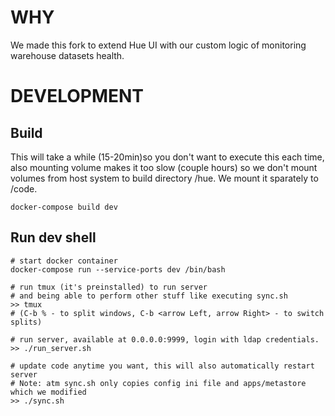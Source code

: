 # WHY
We made this fork to extend Hue UI with our custom logic of monitoring warehouse datasets health.

# DEVELOPMENT
## Build
This will take a while (15-20min)so you don't want to execute this each time, also mounting volume makes it
too slow (couple hours) so we don't mount volumes from host system to build directory /hue.
We mount it sparately to /code.
```
docker-compose build dev
```
## Run dev shell
```
# start docker container
docker-compose run --service-ports dev /bin/bash

# run tmux (it's preinstalled) to run server
# and being able to perform other stuff like executing sync.sh
>> tmux
# (C-b % - to split windows, C-b <arrow Left, arrow Right> - to switch splits)

# run server, available at 0.0.0.0:9999, login with ldap credentials.
>> ./run_server.sh

# update code anytime you want, this will also automatically restart server
# Note: atm sync.sh only copies config ini file and apps/metastore which we modified
>> ./sync.sh
```
